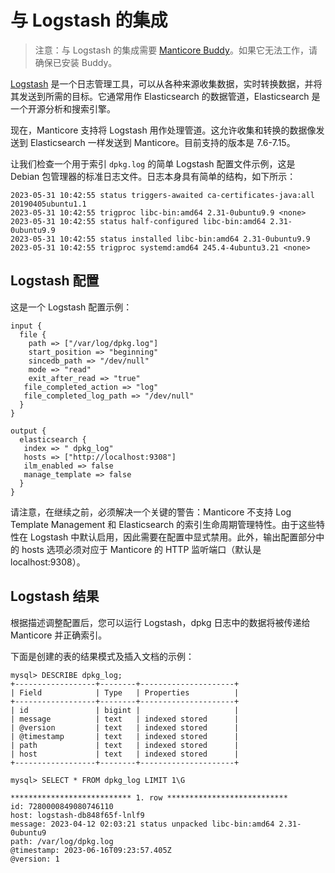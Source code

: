 # 与 Logstash 的集成

> 注意：与 Logstash 的集成需要 [Manticore Buddy](../Installation/Manticore_Buddy.md)。如果它无法工作，请确保已安装 Buddy。

[Logstash](https://www.elastic.co/logstash) 是一个日志管理工具，可以从各种来源收集数据，实时转换数据，并将其发送到所需的目标。它通常用作 Elasticsearch 的数据管道，Elasticsearch 是一个开源分析和搜索引擎。

现在，Manticore 支持将 Logstash 用作处理管道。这允许收集和转换的数据像发送到 Elasticsearch 一样发送到 Manticore。目前支持的版本是 7.6-7.15。  

让我们检查一个用于索引 `dpkg.log` 的简单 Logstash 配置文件示例，这是 Debian 包管理器的标准日志文件。日志本身具有简单的结构，如下所示：

```
2023-05-31 10:42:55 status triggers-awaited ca-certificates-java:all 20190405ubuntu1.1
2023-05-31 10:42:55 trigproc libc-bin:amd64 2.31-0ubuntu9.9 <none>
2023-05-31 10:42:55 status half-configured libc-bin:amd64 2.31-0ubuntu9.9
2023-05-31 10:42:55 status installed libc-bin:amd64 2.31-0ubuntu9.9
2023-05-31 10:42:55 trigproc systemd:amd64 245.4-4ubuntu3.21 <none>
```

## Logstash 配置

这是一个 Logstash 配置示例：

```
input {
  file {
    path => ["/var/log/dpkg.log"]
    start_position => "beginning"
    sincedb_path => "/dev/null"
    mode => "read"
    exit_after_read => "true"
   file_completed_action => "log"
   file_completed_log_path => "/dev/null"
  }
}

output {
  elasticsearch {
   index => " dpkg_log"
   hosts => ["http://localhost:9308"]
   ilm_enabled => false
   manage_template => false
  }
}
```

请注意，在继续之前，必须解决一个关键的警告：Manticore 不支持 Log Template Management 和 Elasticsearch 的索引生命周期管理特性。由于这些特性在 Logstash 中默认启用，因此需要在配置中显式禁用。此外，输出配置部分中的 hosts 选项必须对应于 Manticore 的 HTTP 监听端口（默认是 localhost:9308）。

## Logstash 结果

根据描述调整配置后，您可以运行 Logstash，dpkg 日志中的数据将被传递给 Manticore 并正确索引。

下面是创建的表的结果模式及插入文档的示例：

```
mysql> DESCRIBE dpkg_log;
+------------------+--------+---------------------+
| Field            | Type   | Properties          |
+------------------+--------+---------------------+
| id               | bigint |                     |
| message          | text   | indexed stored      |
| @version         | text   | indexed stored      |
| @timestamp       | text   | indexed stored      |
| path             | text   | indexed stored      |
| host             | text   | indexed stored      |
+------------------+--------+---------------------+
```

```
mysql> SELECT * FROM dpkg_log LIMIT 1\G

*************************** 1. row ***************************
id: 7280000849080746110
host: logstash-db848f65f-lnlf9
message: 2023-04-12 02:03:21 status unpacked libc-bin:amd64 2.31-0ubuntu9
path: /var/log/dpkg.log
@timestamp: 2023-06-16T09:23:57.405Z
@version: 1
```
